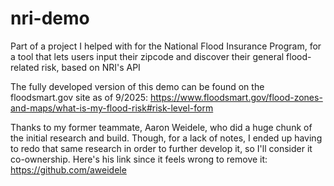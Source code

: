 # nri-demo

Part of a project I helped with for the National Flood Insurance Program, for a tool that lets users input their zipcode and discover their general flood-related risk, based on NRI's API

The fully developed version of this demo can be found on the floodsmart.gov site as of 9/2025: https://www.floodsmart.gov/flood-zones-and-maps/what-is-my-flood-risk#risk-level-form 


Thanks to my former teammate, Aaron Weidele, who did a huge chunk of the initial research and build. Though, for a lack of notes, I ended up having to redo that same research in order to further develop it, so I'll consider it co-ownership. Here's his link since it feels wrong to remove it:
https://github.com/aweidele